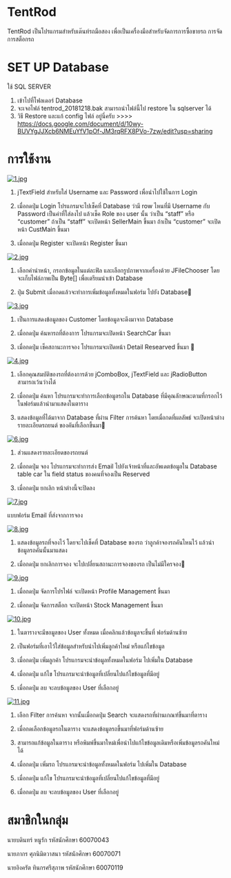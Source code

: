 # TentRod

TentRod เป็นโปรแกรมสำหรับเต๊นท์รถมือสอง เพื่อเป็นเครื่องมือสำหรับจัดการการซื้อขายรถ การจัดการสต็อกรถ

# SET UP Database
ใช้ SQL SERVER
1. เข้าไปที่โฟลเดอร์ Database
2. จะเจอไฟล์ tentrod_20181218.bak สามารถนำไฟล์นี้ไป restore ใน sqlserver ได้
3. วิธี Restore และแก้ config ไฟล์ อยู่นี่ครับ >>>> https://docs.google.com/document/d/10wy-BUVYgJJXcb6NMEuYfV1pOf-JM3rqRFX8PVo-7zw/edit?usp=sharing

# การใช้งาน

[![1.jpg](https://i.postimg.cc/y8WkNs5r/1.jpg)](https://postimg.cc/mPfbXfTQ)

1. jTextField สำหรับใส่ Username และ Password เพื่อนำไปใช้ในการ Login

2. เมื่อกดปุ่ม Login โปรแกรมจะไปเช็คที่ Database ว่ามี row ไหนที่มี Username กับ Password เป็นค่าที่ใส่ลงไป แล้วเช็ค Role ของ user นั้น ว่าเป็น “staff” หรือ “customer” ถ้าเป็น “staff” จะเปิดหน้า SellerMain ขึ้นมา ถ้าเป็น “customer” จะเปิดหน้า CustMain ขึ้นมา

3. เมื่อกดปุ่ม Register จะเปิดหน้า Register ขึ้นมา


[![2.jpg](https://i.postimg.cc/15X9GMH8/2.jpg)](https://postimg.cc/JGwVmNS8)


1. เลือกคำนำหน้า, กรอกข้อมูลในแต่ละฟิล และเลือกรูปภาพจากเครื่องด้วย JFileChooser โดยจะเก็บไฟล์ภาพเป็น Byte[] เพื่อเตรียมนำเข้า Database

2. ปุ่ม Submit เมื่อกดแล้วจะทำการเพิ่มข้อมูลทั้งหมดในฟอร์ม ไปยัง Database


[![3.jpg](https://i.postimg.cc/KvWmJLqJ/3.jpg)](https://postimg.cc/CzjyKZVq)


1. เป็นการแสดงข้อมูลของ Customer โดยข้อมูลจะดึงมาจาก Database 

2. เมื่อกดปุ่ม ค้นหารถที่ต้องการ โปรแกรมจะเปิดหน้า SearchCar ขึ้นมา

3. เมื่อกดปุ่ม เช็คสถานะการจอง โปรแกรมจะเปิดหน้า Detail Researved ขึ้นมา

 
[![4.jpg](https://i.postimg.cc/nhQp5zNZ/4.jpg)](https://postimg.cc/PChgvttF)


1. เลือกคุณสมบัติของรถที่ต้องการด้วย jComboBox, jTextField และ jRadioButton สามารถเว้นว่างได้

2. เมื่อกดปุ่ม ค้นหา โปรแกรมจะทำการเลือกข้อมูลรถใน Database ที่มีคุณลักษณะตามที่กรอกไว้ในฟอร์มแล้วนำมาแสดงในตาราง

3. แสดงข้อมูลที่ได้มาจาก Database ที่ผ่าน Filter การค้นหา โดยเมื่อกดที่ผลลัพธ์ จะเปิดหน้าต่าง รายละเอียดรถยนต์ ของคันที่เลือกขึ้นมา



[![6.jpg](https://i.postimg.cc/4ySR2k5m/6.jpg)](https://postimg.cc/GTGf9f6C)


1. ส่วนแสดงรายละเอียดของรถยนต์

2. เมื่อกดปุ่ม จอง โปรแกรมจะทำการส่ง Email ไปยังเจ้าหน้าที่และอัพเดตข้อมูลใน Database table car ใน field status ของคนที่จองเป็น Reserved

3. เมื่อกดปุ่ม ยกเลิก หน้าต่างนี้จะปิดลง



[![7.jpg](https://i.postimg.cc/wv9z7kMT/7.jpg)](https://postimg.cc/nsSgWBq6)


แบบฟอร์ม Email ที่ส่งจากการจอง


[![8.jpg](https://i.postimg.cc/26TDvBLd/8.jpg)](https://postimg.cc/8JF9gcHs)


1. แสดงข้อมูลรถที่จองไว้ โดยจะไปเช็คที่ Database ของรถ ว่าลูกค้าจองรถคันไหนไว้ แล้วนำข้อมูลรถคันนั้นมาแสดง

2. เมื่อกดปุ่ม ยกเลิกการจอง จะไปเปลี่ยนสถานะการจองของรถ เป็นไม่มีใครจอง


[![9.jpg](https://i.postimg.cc/s2YyjLVN/9.jpg)](https://postimg.cc/v1ZCX3xr)


1. เมื่อกดปุ่ม จัดการโปรไฟล์ จะเปิดหน้า Profile Management ขึ้นมา

2. เมื่อกดปุ่ม จัดการสต็อก จะเปิดหน้า Stock Management ขึ้นมา


[![10.jpg](https://i.postimg.cc/rpXMLTL4/10.jpg)](https://postimg.cc/Yv3J1J02)


1. ในตารางจะมีขอมูลของ User ทั้งหมด เมื่อคลิกแล้วข้อมูลจะขึ้นที่ ฟอร์มด้านซ้าย

2. เป็นฟอร์มที่เอาไว้ใส่ข้อมูลสำหรับนำไปเพิ่มลูกค้าใหม่ หรือแก้ไขข้อมูล

3. เมื่อกดปุ่ม เพิ่มลูกค้า โปรแกรมจะนำข้อมูลทั้งหมดในฟอร์ม ไปเพิ่มใน Database

4. เมื่อกดปุ่ม แก้ไข โปรแกรมจะนำข้อมูลที่เปลี่ยนไปแก้ไขข้อมูลที่มีอยู่

5. เมื่อกดปุ่ม ลบ จะลบข้อมูลของ User ที่เลือกอยู่


 
[![11.jpg](https://i.postimg.cc/W4F80RD5/11.jpg)](https://postimg.cc/QBDcryJ7)


1. เลือก Filter การค้นหา จากนั้นเมื่อกดปุ่ม Search จะแสดงรถที่ผ่านเกณฑ์ขึ้นมาที่ตาราง

2. เมื่อกดเลือกข้อมูลรถในตาราง จะแสดงข้อมูลรถขึ้นมาที่ฟอร์มด้านซ้าย

3. สามารถแก้ข้อมูลในตาราง หรือพิมพ์ขึ้นมาใหม่เพื่อนำไปแก้ไขข้อมูลเดิมหรือเพิ่มข้อมูลรถคันใหม่ได้

4. เมื่อกดปุ่ม เพิ่มรถ โปรแกรมจะนำข้อมูลทั้งหมดในฟอร์ม ไปเพิ่มใน Database

5. เมื่อกดปุ่ม แก้ไข โปรแกรมจะนำข้อมูลที่เปลี่ยนไปแก้ไขข้อมูลที่มีอยู่

6. เมื่อกดปุ่ม ลบ จะลบข้อมูลของ User ที่เลือกอยู่

# สมาชิกในกลุ่ม

นายบดินทร์	 หนูรัก 	    รหัสนักศึกษา 60070043

นายภากร 	ศุภนิมิตวาสนา    รหัสนักศึกษา 60070071

นายอิงครัต 	ทินกรศรีสุภาพ     รหัสนักศึกษา 60070119

